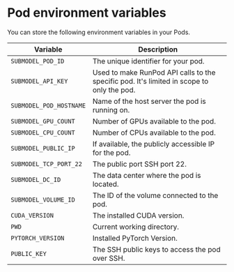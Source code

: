 # Pod environment variables

You can store the following environment variables in your Pods.

| Variable               | Description                                                                 |
|------------------------|-----------------------------------------------------------------------------|
| `SUBMODEL_POD_ID`         | The unique identifier for your pod.                                         |
| `SUBMODEL_API_KEY`        | Used to make RunPod API calls to the specific pod. It's limited in scope to only the pod. |
| `SUBMODEL_POD_HOSTNAME`   | Name of the host server the pod is running on.                              |
| `SUBMODEL_GPU_COUNT`      | Number of GPUs available to the pod.                                        |
| `SUBMODEL_CPU_COUNT`      | Number of CPUs available to the pod.                                        |
| `SUBMODEL_PUBLIC_IP`      | If available, the publicly accessible IP for the pod.                       |
| `SUBMODEL_TCP_PORT_22`    | The public port SSH port 22.                                                |
| `SUBMODEL_DC_ID`          | The data center where the pod is located.                                   |
| `SUBMODEL_VOLUME_ID`      | The ID of the volume connected to the pod.                                  |
| `CUDA_VERSION`          | The installed CUDA version.                                                |
| `PWD`                  | Current working directory.                                                 |
| `PYTORCH_VERSION`      | Installed PyTorch Version.                                                 |
| `PUBLIC_KEY`           | The SSH public keys to access the pod over SSH.                             |